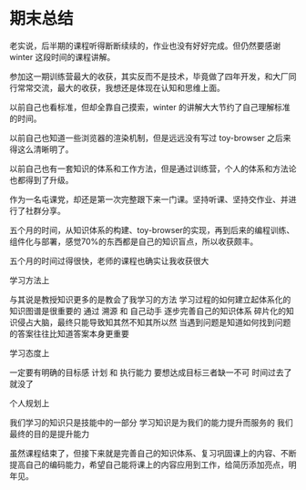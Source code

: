 # 期末总结

老实说，后半期的课程听得断断续续的，作业也没有好好完成。但仍然要感谢 winter 这段时间的课程讲解。

参加这一期训练营最大的收获，其实反而不是技术，毕竟做了四年开发，和大厂同行常常交流，最大的收获，我想还是体现在认知和思维上面。

以前自己也看标准，但却全靠自己摸索，winter 的讲解大大节约了自己理解标准的时间。

以前自己也知道一些浏览器的渲染机制，但是远远没有写过 toy-browser 之后来得这么清晰明了。

以前自己也有一套知识的体系和工作方法，但是通过训练营，个人的体系和方法论也都得到了升级。

作为一名屯课党，却还是第一次完整跟下来一门课。坚持听课、坚持交作业、并进行了社群分享。

五个月的时间，从知识体系的构建、toy-browser的实现，再到后来的编程训练、组件化与部署，感觉70%的东西都是自己的知识盲点，所以收获颇丰。

五个月的时间过得很快，老师的课程也确实让我收获很大

学习方法上

与其说是教授知识更多的是教会了我学习的方法 学习过程的如何建立起体系化的知识图谱是很重要的 通过 溯源 和 自己动手 逐步完善自己的知识体系 碎片化的知识侵占大脑，最终只能导致知其然不知其所以然 当遇到问题是知道如何找到问题的答案往往比知道答案本身更重要

学习态度上

一定要有明确的目标感 计划 和 执行能力 要想达成目标三者缺一不可 时间过去了就没了

个人规划上

我们学习的知识只是技能中的一部分 学习知识是为我们的能力提升而服务的 我们最终的目的是提升能力

虽然课程结束了，但接下来就是完善自己的知识体系、复习巩固课上的内容、不断提高自己的编码能力，希望自己能将课上的内容应用到工作，给简历添加亮点，明年见。

